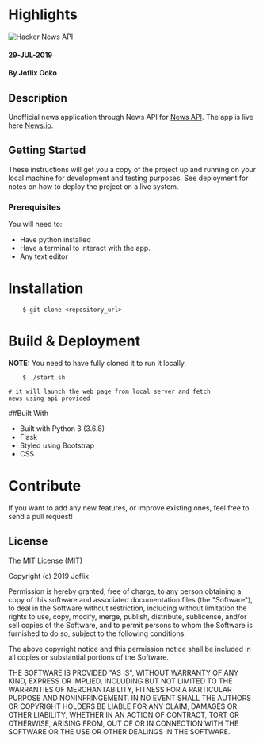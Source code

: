 # Highlights

![Hacker News API](https://media.wsls.com/photo/2017/04/24/Whats%20News%20Today_1493062809311_9576980_ver1.0_1280_720.png)


#### 29-JUL-2019

#### By **Joflix Ooko**

## Description

Unofficial news application through News API for [News API](https://newsapi.org/).
The app is live here [News.io](https://grapeviness.herokuapp.com/).

## Getting Started

These instructions will get you a copy of the project up and running on your local machine for development and testing purposes. See deployment for notes on how to deploy the project on a live system.

### Prerequisites

You will need to:

-   Have python installed
-   Have a terminal to interact with the app.
-   Any text editor


Installation
========
```
    $ git clone <repository_url>
```

Build & Deployment
========

**NOTE:** You need to have fully cloned it to run it locally.

```
    $ ./start.sh 
```

    # it will launch the web page from local server and fetch 
    news using api provided

##Built With

- Built with Python 3 (3.6.8)
- Flask
- Styled using Bootstrap
- CSS


Contribute
========

If you want to add any new features, or improve existing ones, feel free to send a pull request!

## License

The MIT License (MIT)

Copyright (c) 2019 Joflix

Permission is hereby granted, free of charge, to any person obtaining a copy of this software and associated documentation files (the "Software"), to deal in the Software without restriction, including without limitation the rights to use, copy, modify, merge, publish, distribute, sublicense, and/or sell copies of the Software, and to permit persons to whom the Software is furnished to do so, subject to the following conditions:

The above copyright notice and this permission notice shall be included in all copies or substantial portions of the Software.

THE SOFTWARE IS PROVIDED "AS IS", WITHOUT WARRANTY OF ANY KIND, EXPRESS OR IMPLIED, INCLUDING BUT NOT LIMITED TO THE WARRANTIES OF MERCHANTABILITY, FITNESS FOR A PARTICULAR PURPOSE AND NONINFRINGEMENT. IN NO EVENT SHALL THE AUTHORS OR COPYRIGHT HOLDERS BE LIABLE FOR ANY CLAIM, DAMAGES OR OTHER LIABILITY, WHETHER IN AN ACTION OF CONTRACT, TORT OR OTHERWISE, ARISING FROM, OUT OF OR IN CONNECTION WITH THE SOFTWARE OR THE USE OR OTHER DEALINGS IN THE SOFTWARE.